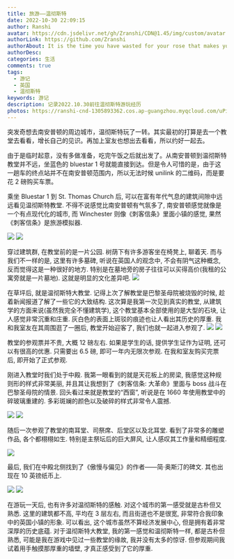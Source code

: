 ```yaml
---
title: 旅游——温彻斯特
date: 2022-10-30 22:09:15
author: Ranshi
avatar: https://cdn.jsdelivr.net/gh/Zranshi/CDN@1.45/img/custom/avatar.jpg
authorLink: https://github.com/Zranshi
authorAbout: It is the time you have wasted for your rose that makes your rose so important
authorDesc:
categories: 生活
comments: true
tags:
  - 游记
  - 英国
  - 温彻斯特
keywords: 游记
description: 记录2022.10.30前往温彻斯特游玩经历
photos: https://ranshi-cnd-1305893362.cos.ap-guangzhou.myqcloud.com/uPic/2022.11.06-16:19:54-36FD66C0-4AD7-483D-8E3C-A50D8D4891D9_1_105_c.jpeg
---
```


突发奇想去南安普顿的周边城市，温彻斯特玩了一转。其实最初的打算是去一个教堂去看看，增长自己的见识。再加上室友也想出去看看，所以约好一起去。

由于是临时起意，没有多做准备，吃完午饭之后就出发了。从南安普顿到温彻斯特教堂并不远，坐蓝色的 bluestar 1 号就能直接到达。但是令人可惜的是，由于这一趟车的终点站并不在南安普顿范围内，所以无法时候 unilink 的二维码，而是要花 2 磅购买车票。

乘坐 Bluestar 1 到 St. Thomas Church 后, 可以在富有年代气息的建筑间隙中远远看见温彻斯特教堂. 不得不说感觉比南安普顿有气氛多了, 南安普顿感觉就像是一个有点现代化的城市, 而 Winchester 则像《刺客信条》里面小镇的感觉, 果然《刺客信条》是旅游模拟器.

![](https://ranshi-cnd-1305893362.cos.ap-guangzhou.myqcloud.com/uPic/2022.11.06-16:22:26-IMG_1159.jpeg)
![](https://ranshi-cnd-1305893362.cos.ap-guangzhou.myqcloud.com/uPic/2022.11.06-16:24:26-IMG_1160.jpeg)

穿过建筑群, 在教堂前的是一片公园. 树荫下有许多游客坐在椅凳上, 聊着天. 而与我们不一样的是, 这里有许多墓碑, 听说在英国人的观念中, 不会有阴气这种概念, 反而觉得这是一种很好的地方. 特别是在墓地旁的房子往往可以买得高价(我租的公寓旁就是一片墓地). 这就是明显的文化差异吧.
![](https://ranshi-cnd-1305893362.cos.ap-guangzhou.myqcloud.com/uPic/2022.11.06-16:26:24-IMG_1161.jpeg)

在草坪后, 就是温彻斯特大教堂. 记得上次了解教堂是巴黎圣母院被烧毁的时候, 趁着新闻报道了解了一些它的大致结构. 这次算是我第一次见到真实的教堂, 从建筑学的方面来说(虽然我完全不懂建筑学), 这个教堂基本全部使用的是大型的石块, 让人感觉非常沉重和庄重. 灰白色的表面上斑驳的痕迹也让人看出其历史的厚重. 我和我室友在其周围逛了一圈后, 教堂开始迎客了, 我们也就一起进入参观了.
![](https://ranshi-cnd-1305893362.cos.ap-guangzhou.myqcloud.com/uPic/2022.11.06-16:28:19-IMG_1163.jpeg)
![](https://ranshi-cnd-1305893362.cos.ap-guangzhou.myqcloud.com/uPic/2022.11.06-16:32:58-IMG_1165.jpeg)

教堂的参观票并不贵, 大概 12 磅左右. 如果是学生的话, 提供学生证作为证明, 还可以有很高的优惠. 只需要出 6.5 磅, 即可一年内无限次参观. 在我和室友购买完票后, 即开始了正式参观.

刚进入教堂时我们处于中殿. 我第一眼看到的就是天花板上的房梁, 我感觉这种规则形的样式非常美丽, 并且其让我想到了《刺客信条: 大革命》里面与 boss 战斗在巴黎圣母院的情景. 回头看过来就是教堂的“西窗”, 听说是在 1660 年使用教堂中的碎玻璃重建的. 多彩斑斓的颜色以及破碎的样式非常令人震撼.

![](https://ranshi-cnd-1305893362.cos.ap-guangzhou.myqcloud.com/uPic/2022.11.06-16:33:46-IMG_1167.jpeg)
![](https://ranshi-cnd-1305893362.cos.ap-guangzhou.myqcloud.com/uPic/2022.11.06-16:34:58-IMG_1169.jpeg)

随后一次参观了教堂的南耳堂、司祭席、后堂区以及北耳堂. 看到了非常多的雕塑作品, 各个都栩栩如生. 特别是主祭坛后的巨大屏风, 让人感叹其工作量和精细程度.

![](https://ranshi-cnd-1305893362.cos.ap-guangzhou.myqcloud.com/uPic/2022.11.06-16:36:49-IMG_1179.jpeg)

最后, 我们在中殿北侧找到了《傲慢与偏见》的作者——简·奥斯汀的碑文. 其也出现在 10 英镑纸币上.

![](https://s2.loli.net/2022/11/07/4DvowsnJhugUKTq.jpg)
![](https://ranshi-cnd-1305893362.cos.ap-guangzhou.myqcloud.com/uPic/2022.11.06-16:41:09-Pasted%20Graphic.jpg)

在游玩一天后, 也有许多对温彻斯特的感触. 对这个城市的第一感受就是古朴但又熟悉. 这里的建筑都不高, 平均在 3 层左右, 而且街道也不是很宽, 非常符合我印象中的英国小镇的形象. 可以看出, 这个城市虽然不算经济发展中心, 但是拥有着非常深厚的历史底蕴. 对于温彻斯特大教堂, 我的第一感觉和温彻斯特一样, 都是古朴但熟悉, 可能是我在游戏中见过一些教堂的缘故, 我并没有太多的惊讶. 但参观期间我试着用手触摸那厚重的墙壁, 才真正感受到了它的厚重.
